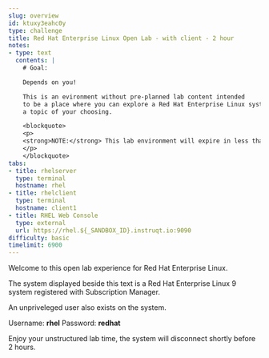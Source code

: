 ```yaml
---
slug: overview
id: ktuxy3eahc0y
type: challenge
title: Red Hat Enterprise Linux Open Lab - with client - 2 hour
notes:
- type: text
  contents: |
    # Goal:

    Depends on you!

    This is an evironment without pre-planned lab content intended
    to be a place where you can explore a Red Hat Enterprise Linux system on
    a topic of your choosing.

    <blockquote>
    <p>
    <strong>NOTE:</strong> This lab environment will expire in less than two hours.
    </p>
    </blockquote>
tabs:
- title: rhelserver
  type: terminal
  hostname: rhel
- title: rhelclient
  type: terminal
  hostname: client1
- title: RHEL Web Console
  type: external
  url: https://rhel.${_SANDBOX_ID}.instruqt.io:9090
difficulty: basic
timelimit: 6900
---
```

Welcome to this open lab experience for Red Hat Enterprise Linux.

The system displayed beside this text is a Red Hat Enterprise Linux 9
system registered with Subscription Manager.

An unpriveleged user also exists on the system.

Username: __rhel__
Password: __redhat__

Enjoy your unstructured lab time, the system will disconnect shortly before
2 hours.
